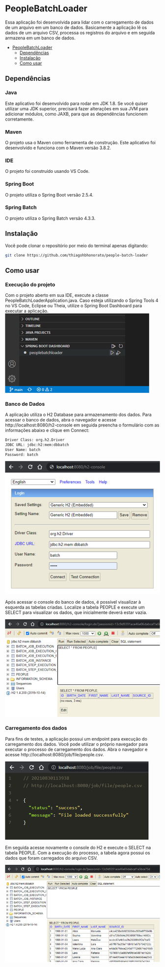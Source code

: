 # PeopleBatchLoader
Essa aplicação foi desenvolvida para lidar com o carregamento de dados de um arquivo em um banco de dados. Basicamente a aplicação lê os dados de um arquivo CSV, processa os registros do arquivo e em seguida armazena em um banco de dados.

- [PeopleBatchLoader](#peoplebatchloader)
  - [Dependências](#dependências)
  - [Instalação](#instalação)
  - [Como usar](#como-usar)

## Dependências

### Java
Este aplicativo foi desenvolvido para rodar em JDK 1.8. Se você quiser utilizar uma JDK superior, precisará fazer alterações em sua JVM para adicionar módulos, como JAXB, para que as dependências funcionem corretamente.

### Maven
O projeto usa o Maven como ferramenta de construção. Este aplicativo foi desenvolvido e funciona com o Maven versão 3.8.2.

### IDE
O projeto foi construído usando VS Code.

### Spring Boot
O projeto utiliza o Spring Boot versão 2.5.4.

### Spring Batch
O projeto utiliza o Spring Batch versão 4.3.3.

## Instalação
Você pode clonar o repositório por meio do terminal apenas digitando:
```sh
git clone https://github.com/thiagohbhonorato/people-batch-loader
```
## Como usar

### Execução do projeto
Com o projeto aberto em sua IDE, execute a classe PeopleBatchLoaderApplication.java. Caso esteja utilizando o Spring Tools 4 no VS Code, Eclipse ou Theia, utilize o Spring Boot Dashboard para executar a aplicação.
![springbootdashboard](https://github.com/thiagohbhonorato/people-batch-loader/blob/main/doc/sbd.png "Spring Boot Dashboard")

### Banco de Dados
A aplicação utiliza o H2 Database para armazenamento dos dados. Para acessar o banco de dados, abra o navegador e acesse http://localhost:8080/h2-console em seguida preencha o formulário com as informações abaixo e clique em Connect:
```
Driver Class: org.h2.Driver
JDBC URL: jdbc:h2:mem:dbbatch
User Name: batch
Password: batch
```
![h2console](https://github.com/thiagohbhonorato/people-batch-loader/blob/main/doc/h2console.png "H2 Console")

Após acessar o console do banco de dados, é possível visualizar à esquerda as tabelas criadas. Localize a tabela PEOPLE e execute um SELECT para visualizar os dados, que inicialmente deverá estar vazia.

![table_empty](https://github.com/thiagohbhonorato/people-batch-loader/blob/main/doc/table_empty.png "Tabela PEOPLE")

### Carregamento dos dados
Para fins de testes, a aplicação possui um endpoint para execução do carregamento dos dados. Você pode utilizar o próprio navegador para executar o processo de carregamento dos dados. Abra o navegador e acesse http://localhost:8080/job/file/people.csv.

![execute_job](https://github.com/thiagohbhonorato/people-batch-loader/blob/main/doc/execute_job.png "Execução do carregamento dos dados")

Em seguida acesse novamente o console do H2 e execute o SELECT na tabela PEOPLE. Com a execução do processo, a tabela agora possui os dados que foram carregados do arquivo CSV.

![table_loaded](https://github.com/thiagohbhonorato/people-batch-loader/blob/main/doc/table_loaded.png "Tabela PEOPLE")
